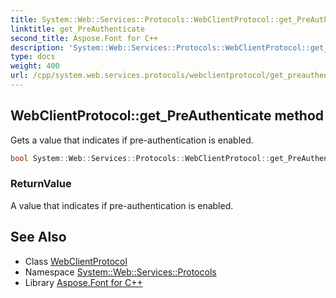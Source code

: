 ```yaml
---
title: System::Web::Services::Protocols::WebClientProtocol::get_PreAuthenticate method
linktitle: get_PreAuthenticate
second_title: Aspose.Font for C++
description: 'System::Web::Services::Protocols::WebClientProtocol::get_PreAuthenticate method. Gets a value that indicates if pre-authentication is enabled in C++.'
type: docs
weight: 400
url: /cpp/system.web.services.protocols/webclientprotocol/get_preauthenticate/
---
```

## WebClientProtocol::get_PreAuthenticate method


Gets a value that indicates if pre-authentication is enabled.

```cpp
bool System::Web::Services::Protocols::WebClientProtocol::get_PreAuthenticate()
```


### ReturnValue

A value that indicates if pre-authentication is enabled.

## See Also

* Class [WebClientProtocol](../)
* Namespace [System::Web::Services::Protocols](../../)
* Library [Aspose.Font for C++](../../../)
